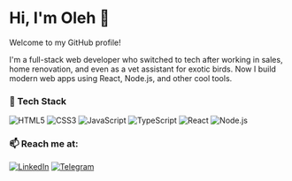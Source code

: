 # Hi, I'm Oleh 👋

Welcome to my GitHub profile!

I'm a full-stack web developer who switched to tech after working in sales, home renovation, and even as a vet assistant for exotic birds.
Now I build modern web apps using React, Node.js, and other cool tools.

### 🔧 Tech Stack

![HTML5](https://img.shields.io/badge/-HTML5-E34F26?style=flat&logo=html5&logoColor=white)
![CSS3](https://img.shields.io/badge/-CSS3-1572B6?style=flat&logo=css3&logoColor=white)
![JavaScript](https://img.shields.io/badge/-JavaScript-black?style=flat&logo=javascript)
![TypeScript](https://img.shields.io/badge/-TypeScript-007ACC?style=flat&logo=typescript)
![React](https://img.shields.io/badge/-React-20232a?style=flat&logo=react)
![Node.js](https://img.shields.io/badge/-Node.js-339933?style=flat&logo=node.js)

### 📫 Reach me at:

[![LinkedIn](https://img.shields.io/badge/-LinkedIn-blue?logo=linkedin&style=flat)](https://linkedin.com/in/exocriador)
[![Telegram](https://img.shields.io/badge/-@yourhandle-2CA5E0?style=flat&logo=telegram&logoColor=white)](https://t.me/exocriador)
